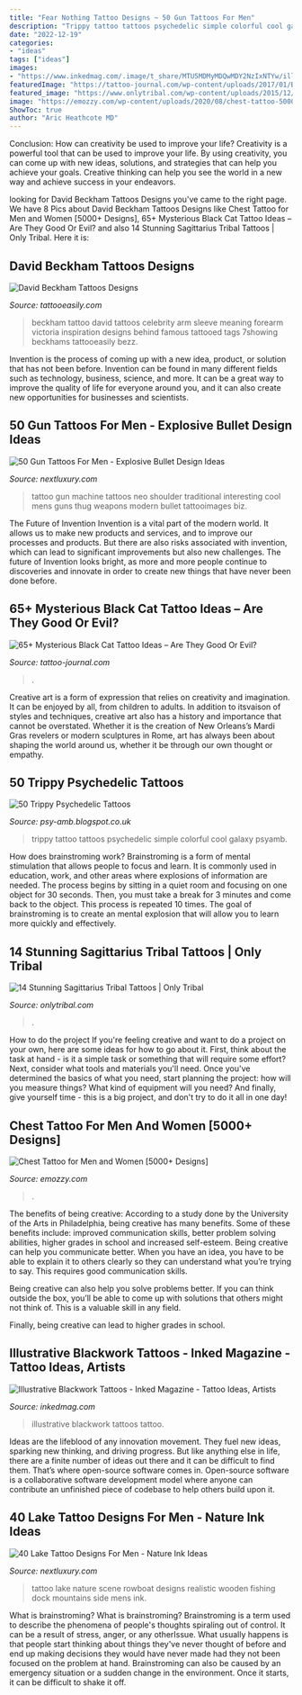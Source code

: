 ```yaml
---
title: "Fear Nothing Tattoo Designs ~ 50 Gun Tattoos For Men"
description: "Trippy tattoo tattoos psychedelic simple colorful cool galaxy psyamb"
date: "2022-12-19"
categories:
- "ideas"
tags: ["ideas"]
images:
- "https://www.inkedmag.com/.image/t_share/MTU5MDMyMDQwMDY2NzIxNTYw/illustrative_feature.jpg"
featuredImage: "https://tattoo-journal.com/wp-content/uploads/2017/01/Black-Cat-Tattoo-56.jpg"
featured_image: "https://www.onlytribal.com/wp-content/uploads/2015/12/Sagittarius-Tribal-Tattoo.jpg"
image: "https://emozzy.com/wp-content/uploads/2020/08/chest-tattoo-5000-Designs-185-766x1024.jpg"
ShowToc: true
author: "Aric Heathcote MD"
---
```



Conclusion: How can creativity be used to improve your life?
Creativity is a powerful tool that can be used to improve your life. By using creativity, you can come up with new ideas, solutions, and strategies that can help you achieve your goals. Creative thinking can help you see the world in a new way and achieve success in your endeavors.

	

		
looking for David Beckham Tattoos Designs you've came to the right page. We have 8 Pics about David Beckham Tattoos Designs like Chest Tattoo for Men and Women [5000+ Designs], 65+ Mysterious Black Cat Tattoo Ideas – Are They Good Or Evil? and also 14 Stunning Sagittarius Tribal Tattoos | Only Tribal. Here it is:
		
    
## David Beckham Tattoos Designs

<img loading=lazy src="http://www.tattooeasily.com/wp-content/uploads/2013/07/david-beckham-14.jpg" onerror="this.onerror=null;this.src='https://tse4.mm.bing.net/th?id=OIP.w1O8Mi9DvEKmkGc9HNpsogHaH1&amp;pid=15.1';" alt="David Beckham Tattoos Designs">

_Source: tattooeasily.com_

>beckham tattoo david tattoos celebrity arm sleeve meaning forearm victoria inspiration designs behind famous tattooed tags 7showing beckhams tattooeasily bezz. 

	

Invention is the process of coming up with a new idea, product, or solution that has not been before. Invention can be found in many different fields such as technology, business, science, and more. It can be a great way to improve the quality of life for everyone around you, and it can also create new opportunities for businesses and scientists.

    
## 50 Gun Tattoos For Men - Explosive Bullet Design Ideas

<img loading=lazy src="http://nextluxury.com/wp-content/uploads/mens-machine-gun-tattoo-ideas.jpg" onerror="this.onerror=null;this.src='https://tse4.mm.bing.net/th?id=OIP.SOblXgacl4I1jlFQz5NPWgHaLd&amp;pid=15.1';" alt="50 Gun Tattoos For Men - Explosive Bullet Design Ideas">

_Source: nextluxury.com_

>tattoo gun machine tattoos neo shoulder traditional interesting cool mens guns thug weapons modern bullet tattooimages biz. 

	

The Future of Invention
Invention is a vital part of the modern world. It allows us to make new products and services, and to improve our processes and products. But there are also risks associated with invention, which can lead to significant improvements but also new challenges. The future of Invention looks bright, as more and more people continue to discoveries and innovate in order to create new things that have never been done before.

    
## 65+ Mysterious Black Cat Tattoo Ideas – Are They Good Or Evil?

<img loading=lazy src="https://tattoo-journal.com/wp-content/uploads/2017/01/Black-Cat-Tattoo-56.jpg" onerror="this.onerror=null;this.src='https://tse3.mm.bing.net/th?id=OIP.2F4i7-XxNf_R0FIiza3zIgHaHa&amp;pid=15.1';" alt="65+ Mysterious Black Cat Tattoo Ideas – Are They Good Or Evil?">

_Source: tattoo-journal.com_

>. 

	

Creative art is a form of expression that relies on creativity and imagination. It can be enjoyed by all, from children to adults. In addition to itsvaison of styles and techniques, creative art also has a history and importance that cannot be overstated. Whether it is the creation of New Orleans’s Mardi Gras revelers or modern sculptures in Rome, art has always been about shaping the world around us, whether it be through our own thought or empathy.

    
## 50 Trippy Psychedelic Tattoos

<img loading=lazy src="https://4.bp.blogspot.com/-FB-9hbGtMTg/UQnLIeGxdtI/AAAAAAAAEXg/-T8eEX5dCUg/s1600/simple+colorful+trippy+tattoo.jpg" onerror="this.onerror=null;this.src='https://tse3.mm.bing.net/th?id=OIP.rKW08WgIOVFxh8jd2-BUJwHaJ3&amp;pid=15.1';" alt="50 Trippy Psychedelic Tattoos">

_Source: psy-amb.blogspot.co.uk_

>trippy tattoo tattoos psychedelic simple colorful cool galaxy psyamb. 

	

How does brainstroming work?
Brainstroming is a form of mental stimulation that allows people to focus and learn. It is commonly used in education, work, and other areas where explosions of information are needed. The process begins by sitting in a quiet room and focusing on one object for 30 seconds. Then, you must take a break for 3 minutes and come back to the object. This process is repeated 10 times. The goal of brainstroming is to create an mental explosion that will allow you to learn more quickly and effectively.

    
## 14 Stunning Sagittarius Tribal Tattoos | Only Tribal

<img loading=lazy src="https://www.onlytribal.com/wp-content/uploads/2015/12/Sagittarius-Tribal-Tattoo.jpg" onerror="this.onerror=null;this.src='https://tse3.mm.bing.net/th?id=OIP.9VsJ2eqqa0KKNnu1y6aaSwHaJ4&amp;pid=15.1';" alt="14 Stunning Sagittarius Tribal Tattoos | Only Tribal">

_Source: onlytribal.com_

>. 

	

How to do the project
If you're feeling creative and want to do a project on your own, here are some ideas for how to go about it. First, think about the task at hand - is it a simple task or something that will require some effort? Next, consider what tools and materials you'll need. Once you've determined the basics of what you need, start planning the project: how will you measure things? What kind of equipment will you need? And finally, give yourself time - this is a big project, and don't try to do it all in one day!

    
## Chest Tattoo For Men And Women [5000+ Designs]

<img loading=lazy src="https://emozzy.com/wp-content/uploads/2020/08/chest-tattoo-5000-Designs-185-766x1024.jpg" onerror="this.onerror=null;this.src='https://tse1.mm.bing.net/th?id=OIP.CDJIkEIq_mHxZ8JP_73OgwHaJ5&amp;pid=15.1';" alt="Chest Tattoo for Men and Women [5000+ Designs]">

_Source: emozzy.com_

>. 

	

The benefits of being creative:
According to a study done by the University of the Arts in Philadelphia, being creative has many benefits. Some of these benefits include: improved communication skills, better problem solving abilities, higher grades in school and increased self-esteem.
Being creative can help you communicate better. When you have an idea, you have to be able to explain it to others clearly so they can understand what you’re trying to say. This requires good communication skills.

Being creative can also help you solve problems better. If you can think outside the box, you’ll be able to come up with solutions that others might not think of. This is a valuable skill in any field.

Finally, being creative can lead to higher grades in school.

    
## Illustrative Blackwork Tattoos - Inked Magazine - Tattoo Ideas, Artists

<img loading=lazy src="https://www.inkedmag.com/.image/t_share/MTU5MDMyMDQwMDY2NzIxNTYw/illustrative_feature.jpg" onerror="this.onerror=null;this.src='https://tse2.mm.bing.net/th?id=OIP.ytWxWT0guzmrUljAcC52CAHaHc&amp;pid=15.1';" alt="Illustrative Blackwork Tattoos - Inked Magazine - Tattoo Ideas, Artists">

_Source: inkedmag.com_

>illustrative blackwork tattoos tattoo. 

	

Ideas are the lifeblood of any innovation movement. They fuel new ideas, sparking new thinking, and driving progress. But like anything else in life, there are a finite number of ideas out there and it can be difficult to find them. That’s where open-source software comes in. Open-source software is a collaborative software development model where anyone can contribute an unfinished piece of codebase to help others build upon it.

    
## 40 Lake Tattoo Designs For Men - Nature Ink Ideas

<img loading=lazy src="http://nextluxury.com/wp-content/uploads/hyper-realistic-3d-rib-cage-side-lake-mens-tattoo-designs.jpg" onerror="this.onerror=null;this.src='https://tse1.mm.bing.net/th?id=OIP.zH1RRh2mRBfwe4pkBdne3wHaHW&amp;pid=15.1';" alt="40 Lake Tattoo Designs For Men - Nature Ink Ideas">

_Source: nextluxury.com_

>tattoo lake nature scene rowboat designs realistic wooden fishing dock mountains side mens ink. 

	

What is brainstroming?
What is brainstroming? Brainstroming is a term used to describe the phenomena of people's thoughts spiraling out of control. It can be a result of stress, anger, or any otherIssue. What usually happens is that people start thinking about things they've never thought of before and end up making decisions they would have never made had they not been focused on the problem at hand. Brainstroming can also be caused by an emergency situation or a sudden change in the environment. Once it starts, it can be difficult to shake it off.

